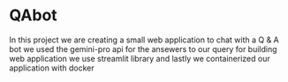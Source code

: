 # QAbot
In this project we are creating a small web application to chat with a Q & A bot
we used the gemini-pro api for the ansewers to our query
for building web application we use streamlit library
and lastly we containerized our application with docker
